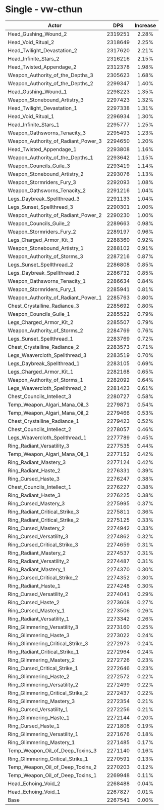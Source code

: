 # Single - vw-cthun
| Actor | DPS | Increase |
|---|:---:|:---:|
|Head_Gushing_Wound_2|2319251|2.28%|
|Head_Void_Ritual_2|2318649|2.25%|
|Head_Twilight_Devastation_2|2317620|2.21%|
|Head_Infinite_Stars_2|2316216|2.15%|
|Head_Twisted_Appendage_2|2312378|1.98%|
|Weapon_Authority_of_the_Depths_3|2305623|1.68%|
|Weapon_Authority_of_the_Depths_2|2299347|1.40%|
|Head_Gushing_Wound_1|2298223|1.35%|
|Weapon_Stonebound_Artistry_3|2297423|1.32%|
|Head_Twilight_Devastation_1|2297338|1.31%|
|Head_Void_Ritual_1|2296934|1.30%|
|Head_Infinite_Stars_1|2295777|1.25%|
|Weapon_Oathsworns_Tenacity_3|2295493|1.23%|
|Weapon_Authority_of_Radiant_Power_3|2294650|1.20%|
|Head_Twisted_Appendage_1|2293808|1.16%|
|Weapon_Authority_of_the_Depths_1|2293642|1.15%|
|Weapon_Councils_Guile_3|2293419|1.14%|
|Weapon_Stonebound_Artistry_2|2293076|1.13%|
|Weapon_Stormriders_Fury_3|2292093|1.08%|
|Weapon_Oathsworns_Tenacity_2|2291216|1.04%|
|Legs_Daybreak_Spellthread_3|2291133|1.04%|
|Legs_Sunset_Spellthread_3|2290301|1.00%|
|Weapon_Authority_of_Radiant_Power_2|2290230|1.00%|
|Weapon_Councils_Guile_2|2289663|0.98%|
|Weapon_Stormriders_Fury_2|2289197|0.96%|
|Legs_Charged_Armor_Kit_3|2288360|0.92%|
|Weapon_Stonebound_Artistry_1|2288102|0.91%|
|Weapon_Authority_of_Storms_3|2287216|0.87%|
|Legs_Sunset_Spellthread_2|2286808|0.85%|
|Legs_Daybreak_Spellthread_2|2286732|0.85%|
|Weapon_Oathsworns_Tenacity_1|2286634|0.84%|
|Weapon_Stormriders_Fury_1|2285941|0.81%|
|Weapon_Authority_of_Radiant_Power_1|2285763|0.80%|
|Chest_Crystalline_Radiance_3|2285692|0.80%|
|Weapon_Councils_Guile_1|2285522|0.79%|
|Legs_Charged_Armor_Kit_2|2285507|0.79%|
|Weapon_Authority_of_Storms_2|2284769|0.76%|
|Legs_Sunset_Spellthread_1|2283769|0.72%|
|Chest_Crystalline_Radiance_2|2283573|0.71%|
|Legs_Weavercloth_Spellthread_3|2283519|0.70%|
|Legs_Daybreak_Spellthread_1|2283105|0.69%|
|Legs_Charged_Armor_Kit_1|2282168|0.65%|
|Weapon_Authority_of_Storms_1|2282092|0.64%|
|Legs_Weavercloth_Spellthread_2|2281423|0.61%|
|Chest_Councils_Intellect_3|2280727|0.58%|
|Temp_Weapon_Algari_Mana_Oil_3|2279871|0.54%|
|Temp_Weapon_Algari_Mana_Oil_2|2279466|0.53%|
|Chest_Crystalline_Radiance_1|2279423|0.52%|
|Chest_Councils_Intellect_2|2278057|0.46%|
|Legs_Weavercloth_Spellthread_1|2277789|0.45%|
|Ring_Radiant_Versatility_3|2277535|0.44%|
|Temp_Weapon_Algari_Mana_Oil_1|2277152|0.42%|
|Ring_Radiant_Mastery_3|2277124|0.42%|
|Ring_Radiant_Haste_2|2276331|0.39%|
|Ring_Cursed_Haste_3|2276247|0.38%|
|Chest_Councils_Intellect_1|2276227|0.38%|
|Ring_Radiant_Haste_3|2276225|0.38%|
|Ring_Cursed_Mastery_3|2275995|0.37%|
|Ring_Radiant_Critical_Strike_3|2275811|0.36%|
|Ring_Radiant_Critical_Strike_2|2275125|0.33%|
|Ring_Cursed_Mastery_2|2274942|0.33%|
|Ring_Cursed_Versatility_3|2274862|0.32%|
|Ring_Cursed_Critical_Strike_3|2274659|0.31%|
|Ring_Radiant_Mastery_2|2274537|0.31%|
|Ring_Radiant_Versatility_2|2274487|0.31%|
|Ring_Radiant_Mastery_1|2274370|0.30%|
|Ring_Cursed_Critical_Strike_2|2274352|0.30%|
|Ring_Radiant_Haste_1|2274248|0.30%|
|Ring_Cursed_Versatility_2|2274041|0.29%|
|Ring_Cursed_Haste_2|2273608|0.27%|
|Ring_Cursed_Mastery_1|2273506|0.26%|
|Ring_Radiant_Versatility_1|2273342|0.26%|
|Ring_Glimmering_Versatility_3|2273160|0.25%|
|Ring_Glimmering_Haste_3|2273022|0.24%|
|Ring_Glimmering_Critical_Strike_3|2272973|0.24%|
|Ring_Radiant_Critical_Strike_1|2272964|0.24%|
|Ring_Glimmering_Mastery_2|2272726|0.23%|
|Ring_Cursed_Critical_Strike_1|2272646|0.23%|
|Ring_Glimmering_Haste_2|2272572|0.22%|
|Ring_Glimmering_Versatility_2|2272499|0.22%|
|Ring_Glimmering_Critical_Strike_2|2272437|0.22%|
|Ring_Glimmering_Mastery_3|2272354|0.21%|
|Ring_Cursed_Versatility_1|2272256|0.21%|
|Ring_Glimmering_Haste_1|2272144|0.20%|
|Ring_Cursed_Haste_1|2271806|0.19%|
|Ring_Glimmering_Versatility_1|2271676|0.18%|
|Ring_Glimmering_Mastery_1|2271485|0.17%|
|Temp_Weapon_Oil_of_Deep_Toxins_3|2271140|0.16%|
|Ring_Glimmering_Critical_Strike_1|2270591|0.13%|
|Temp_Weapon_Oil_of_Deep_Toxins_2|2270203|0.12%|
|Temp_Weapon_Oil_of_Deep_Toxins_1|2269948|0.11%|
|Head_Echoing_Void_2|2268488|0.04%|
|Head_Echoing_Void_1|2267827|0.01%|
|Base|2267541|0.00%|
